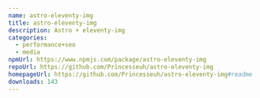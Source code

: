 ```yaml
---
name: astro-eleventy-img
title: astro-eleventy-img
description: Astro + eleventy-img
categories:
  - performance+seo
  - media
npmUrl: https://www.npmjs.com/package/astro-eleventy-img
repoUrl: https://github.com/Princesseuh/astro-eleventy-img
homepageUrl: https://github.com/Princesseuh/astro-eleventy-img#readme
downloads: 143
---
```

